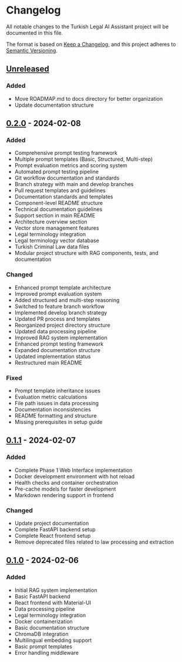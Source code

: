# Changelog

All notable changes to the Turkish Legal AI Assistant project will be documented in this file.

The format is based on [Keep a Changelog](https://keepachangelog.com/en/1.0.0/),
and this project adheres to [Semantic Versioning](https://semver.org/spec/v2.0.0.html).

## [Unreleased]

### Added

- Move ROADMAP.md to docs directory for better organization
- Update documentation structure

## [0.2.0] - 2024-02-08

### Added

- Comprehensive prompt testing framework
- Multiple prompt templates (Basic, Structured, Multi-step)
- Prompt evaluation metrics and scoring system
- Automated prompt testing pipeline
- Git workflow documentation and standards
- Branch strategy with main and develop branches
- Pull request templates and guidelines
- Documentation standards and templates
- Component-level README structure
- Technical documentation guidelines
- Support section in main README
- Architecture overview section
- Vector store management features
- Legal terminology integration
- Legal terminology vector database
- Turkish Criminal Law data files
- Modular project structure with RAG components, tests, and documentation

### Changed

- Enhanced prompt template architecture
- Improved prompt evaluation system
- Added structured and multi-step reasoning
- Switched to feature branch workflow
- Implemented develop branch strategy
- Updated PR process and templates
- Reorganized project directory structure
- Updated data processing pipeline
- Improved RAG system implementation
- Enhanced prompt testing framework
- Expanded documentation structure
- Updated implementation status
- Restructured main README

### Fixed

- Prompt template inheritance issues
- Evaluation metric calculations
- File path issues in data processing
- Documentation inconsistencies
- README formatting and structure
- Missing prerequisites in setup guide

## [0.1.1] - 2024-02-07

### Added

- Complete Phase 1 Web Interface implementation
- Docker development environment with hot reload
- Health checks and container orchestration
- Pre-cache models for faster development
- Markdown rendering support in frontend

### Changed

- Update project documentation
- Complete FastAPI backend setup
- Complete React frontend setup
- Remove deprecated files related to law processing and extraction

## [0.1.0] - 2024-02-06

### Added

- Initial RAG system implementation
- Basic FastAPI backend
- React frontend with Material-UI
- Data processing pipeline
- Legal terminology integration
- Docker containerization
- Basic documentation structure
- ChromaDB integration
- Multilingual embedding support
- Basic prompt templates
- Error handling middleware

[Unreleased]: https://github.com/avocatt/legal-ai/compare/v0.2.0...HEAD
[0.2.0]: https://github.com/avocatt/legal-ai/compare/v0.1.1...v0.2.0
[0.1.1]: https://github.com/avocatt/legal-ai/compare/v0.1.0...v0.1.1
[0.1.0]: https://github.com/avocatt/legal-ai/releases/tag/v0.1.0
